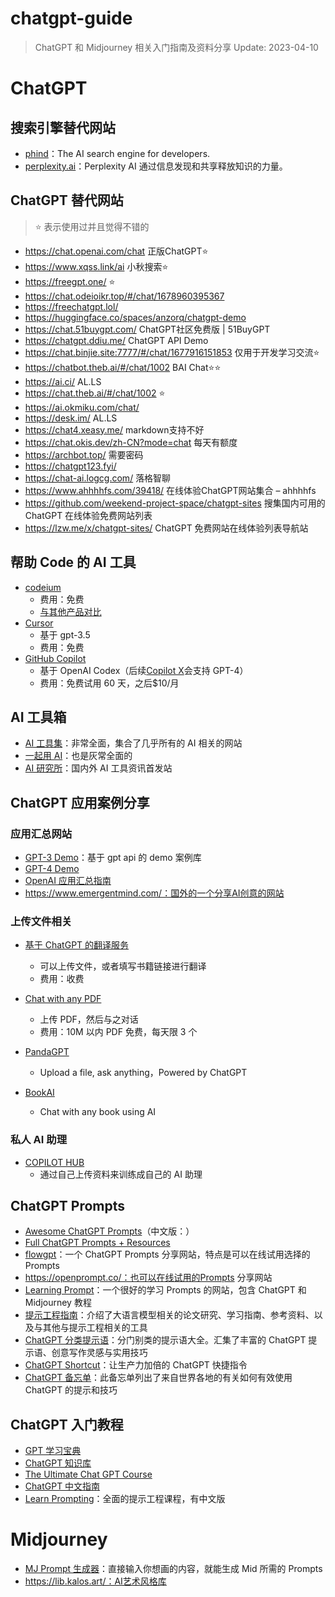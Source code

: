 # chatgpt-guide

> ChatGPT 和 Midjourney 相关入门指南及资料分享
> Update: 2023-04-10

# ChatGPT

## 搜索引擎替代网站

- [phind](https://www.phind.com/)：The AI search engine for developers.
- [perplexity.ai](https://www.perplexity.ai/)：Perplexity AI 通过信息发现和共享释放知识的力量。

## ChatGPT 替代网站

> ⭐ 表示使用过并且觉得不错的

- https://chat.openai.com/chat 正版ChatGPT⭐
- https://www.xqss.link/ai 小秋搜索⭐
- https://freegpt.one/ ⭐
- https://chat.odeioikr.top/#/chat/1678960395367
- https://freechatgpt.lol/
- https://huggingface.co/spaces/anzorq/chatgpt-demo
- https://chat.51buygpt.com/ ChatGPT社区免费版 | 51BuyGPT
- https://chatgpt.ddiu.me/ ChatGPT API Demo
- https://chat.binjie.site:7777/#/chat/1677916151853 仅用于开发学习交流⭐
- https://chatbot.theb.ai/#/chat/1002 BAI Chat⭐⭐
- https://ai.ci/ AL.LS
- https://chat.theb.ai/#/chat/1002 ⭐
- https://ai.okmiku.com/chat/
- https://desk.im/ AL.LS
- https://chat4.xeasy.me/ markdown支持不好
- https://chat.okis.dev/zh-CN?mode=chat 每天有额度
- https://archbot.top/ 需要密码
- https://chatgpt123.fyi/
- https://chat-ai.logcg.com/ 落格智聊
- https://www.ahhhhfs.com/39418/ 在线体验ChatGPT网站集合 – ahhhhfs
- https://github.com/weekend-project-space/chatgpt-sites 搜集国内可用的 ChatGPT 在线体验免费网站列表
- https://lzw.me/x/chatgpt-sites/ ChatGPT 免费网站在线体验列表导航站

## 帮助 Code 的 AI 工具

- [codeium](https://codeium.com/)
  - 费用：免费
  - [与其他产品对比](https://codeium.com/compare)
- [Cursor](https://www.cursor.so/)
  - 基于 gpt-3.5
  - 费用：免费
- [GitHub Copilot](https://github.com/features/copilot)
  - 基于 OpenAI Codex（后续[Copilot X](https://github.com/features/preview/copilot-x)会支持 GPT-4）
  - 费用：免费试用 60 天，之后$10/月

## AI 工具箱

- [AI 工具集](https://ai-bot.cn/)：非常全面，集合了几乎所有的 AI 相关的网站
- [一起用 AI](https://17yongai.com/)：也是灰常全面的
- [AI 研究所](https://www.aiyjs.com/)：国内外 AI 工具资讯首发站

## ChatGPT 应用案例分享

### 应用汇总网站

- [GPT-3 Demo](https://gpt3demo.com/)：基于 gpt api 的 demo 案例库
- [GPT-4 Demo](https://gpt4demo.com/)
- [OpenAI 应用汇总指南](https://www.mojidoc.com/05z7y-dd5pa7hu3zfmhnbngoeztyqcnq-00b)
- https://www.emergentmind.com/：国外的一个分享AI创意的网站

### 上传文件相关

- [基于 ChatGPT 的翻译服务](https://fsys.app/)
  - 可以上传文件，或者填写书籍链接进行翻译
  - 费用：收费
- [Chat with any PDF](https://www.chatpdf.com/)
  - 上传 PDF，然后与之对话
  - 费用：10M 以内 PDF 免费，每天限 3 个
- [PandaGPT](https://www.pandagpt.io/)

  - Upload a file, ask anything，Powered by ChatGPT

- [BookAI](https://www.bookai.chat/)
  - Chat with any book using AI

### 私人 AI 助理

- [COPILOT HUB](https://app.copilothub.co/home)
  - 通过自己上传资料来训练成自己的 AI 助理

## ChatGPT Prompts

- [Awesome ChatGPT Prompts](https://github.com/f/awesome-chatgpt-prompts)（中文版：）
- [Full ChatGPT Prompts + Resources](https://enchanting-trader-463.notion.site/Full-ChatGPT-Prompts-Resources-8aa78bb226b7467ab59b70d2b27042e9)
- [flowgpt](https://flowgpt.com/)：一个 ChatGPT Prompts 分享网站，特点是可以在线试用选择的 Prompts
- https://openprompt.co/：也可以在线试用的Prompts 分享网站
- [Learning Prompt](https://learningprompt.wiki/)：一个很好的学习 Prompts 的网站，包含 ChatGPT 和 Midjourney 教程
- [提示工程指南](https://www.promptingguide.ai/zh)：介绍了大语言模型相关的论文研究、学习指南、参考资料、以及与其他与提示工程相关的工具
- [ChatGPT 分类提示语](https://prompts.fresns.cn/)：分门别类的提示语大全。汇集了丰富的 ChatGPT 提示语、创意写作灵感与实用技巧
- [ChatGPT Shortcut](https://www.aishort.top/)：让生产力加倍的 ChatGPT 快捷指令
- [ChatGPT 备忘单](https://quickref.me/chatgpt)：此备忘单列出了来自世界各地的有关如何有效使用 ChatGPT 的提示和技巧

## ChatGPT 入门教程

- [GPT 学习宝典](https://gpt.candobear.com/)
- [ChatGPT 知识库](https://chatgpt.moyucm.xyz/)
- [The Ultimate Chat GPT Course](https://daotin.notion.site/The-Ultimate-Chat-GPT-Course-c5895cbb68aa4472b262a3a10407579a)
- [ChatGPT 中文指南](https://gitlab.com/awesomeai/awesome-chatgpt-zh)
- [Learn Prompting](https://learnprompting.org/)：全面的提示工程课程，有中文版

# Midjourney

- [MJ Prompt 生成器](https://yesu.tech/)：直接输入你想画的内容，就能生成 Mid 所需的 Prompts
- https://lib.kalos.art/：AI艺术风格库
